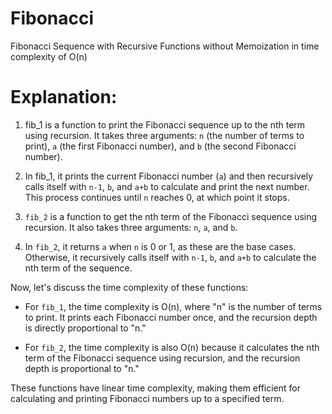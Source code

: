 # Fibonacci
Fibonacci Sequence with Recursive Functions without Memoization in time complexity of O(n)

# Explanation:

1. fib_1 is a function to print the Fibonacci sequence up to the nth term using recursion. It takes three arguments: `n` (the number of terms to print), `a` (the first Fibonacci number), and `b` (the second Fibonacci number).

2. In fib_1, it prints the current Fibonacci number (`a`) and then recursively calls itself with `n-1`, `b`, and `a+b` to calculate and print the next number. This process continues until `n` reaches 0, at which point it stops.

3. `fib_2` is a function to get the nth term of the Fibonacci sequence using recursion. It also takes three arguments: `n`, `a`, and `b`.

4. In `fib_2`, it returns `a` when `n` is 0 or 1, as these are the base cases. Otherwise, it recursively calls itself with `n-1`, `b`, and `a+b` to calculate the nth term of the sequence.

Now, let's discuss the time complexity of these functions:

- For `fib_1`, the time complexity is O(n), where "n" is the number of terms to print. It prints each Fibonacci number once, and the recursion depth is directly proportional to "n."

- For `fib_2`, the time complexity is also O(n) because it calculates the nth term of the Fibonacci sequence using recursion, and the recursion depth is proportional to "n."

These functions have linear time complexity, making them efficient for calculating and printing Fibonacci numbers up to a specified term. 
